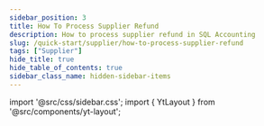 ```yaml
---
sidebar_position: 3
title: How To Process Supplier Refund
description: How to process supplier refund in SQL Accounting
slug: /quick-start/supplier/how-to-process-supplier-refund
tags: ["Supplier"]
hide_title: true
hide_table_of_contents: true
sidebar_class_name: hidden-sidebar-items
---
```


import '@src/css/sidebar.css';
import { YtLayout } from '@src/components/yt-layout';

<YtLayout 
    videoId="sucmfwIOtu0"
/>
